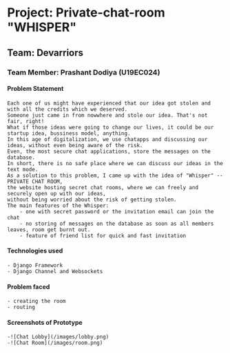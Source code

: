 # Project: Private-chat-room "WHISPER"
## Team: Devarriors
### Team Member: Prashant Dodiya (U19EC024)
#### Problem Statement
	Each one of us might have experienced that our idea got stolen and with all the credits which we deserved.
	Someone just came in from nowwhere and stole our idea. That's not fair, right! 
	What if those ideas were going to change our lives, it could be our startup idea, bussiness model, anything.
	In this age of digitalization, we use chatapps and discussing our ideas, without even being aware of the risk.
	Even, the most secure chat applications, store the messages on the database. 
	In short, there is no safe place where we can discuss our ideas in the text mode.
	As a solution to this problem, I came up with the idea of "Whisper" -- PRIVATE CHAT ROOM,
	the website hosting secret chat rooms, where we can freely and securely open up with our ideas, 
	without being worried about the risk of getting stolen. 
	The main features of the Whisper:
		- one with secret password or the invitation email can join the chat
		- no storing of messages on the database as soon as all members leaves, room get burnt out.
		- feature of friend list for quick and fast invitation
#### Technologies used
	- Django Framework
	- Django Channel and Websockets

#### Problem faced
	- creating the room
	- routing

#### Screenshots of Prototype
	-![Chat Lobby](/images/lobby.png)
	-![Chat Room](/images/room.png)


	
	
